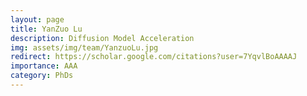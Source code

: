 ```yaml
---
layout: page
title: YanZuo Lu
description: Diffusion Model Acceleration
img: assets/img/team/YanzuoLu.jpg
redirect: https://scholar.google.com/citations?user=7YqvlBoAAAAJ
importance: AAA
category: PhDs
---
```

